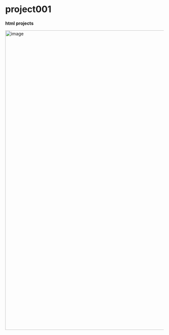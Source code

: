 # project001
**html projects**

<img width="950" alt="image" src="https://user-images.githubusercontent.com/119026562/223711327-b14d3739-e514-4f75-a2b5-1ad114a3f29a.png">


